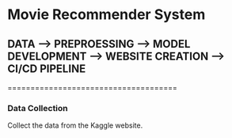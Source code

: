 # Movie Recommender System


## DATA --> PREPROESSING --> MODEL DEVELOPMENT --> WEBSITE CREATION --> CI/CD PIPELINE
=====================================

### Data Collection
Collect the data from the Kaggle website.

